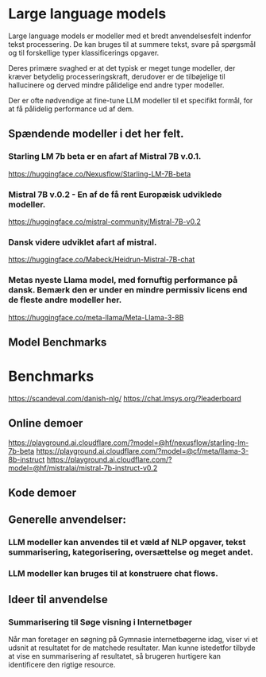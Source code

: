 # Large language models

Large language models er modeller med et bredt anvendelsesfelt indenfor tekst processering.
De kan bruges til at summere tekst, svare på spørgsmål og til forskellige typer klassificerings opgaver.

Deres primære svaghed er at det typisk er meget tunge modeller, der kræver betydelig processeringskraft, derudover er de tilbøjelige til hallucinere og derved mindre pålidelige end andre typer modeller.

Der er ofte nødvendige at fine-tune LLM modeller til et specifikt formål, for at få pålidelig performance ud af dem.

## Spændende modeller i det her felt.

### Starling LM 7b beta er en afart af Mistral 7B v.0.1.
https://huggingface.co/Nexusflow/Starling-LM-7B-beta

### Mistral 7B v.0.2 - En af de få rent Europæisk udviklede modeller.
https://huggingface.co/mistral-community/Mistral-7B-v0.2

### Dansk videre udviklet afart af mistral.
https://huggingface.co/Mabeck/Heidrun-Mistral-7B-chat

### Metas nyeste Llama model, med fornuftig performance på dansk. Bemærk den er under en mindre permissiv licens end de fleste andre modeller her.
https://huggingface.co/meta-llama/Meta-Llama-3-8B

## Model Benchmarks

# Benchmarks

https://scandeval.com/danish-nlg/
https://chat.lmsys.org/?leaderboard

## Online demoer

https://playground.ai.cloudflare.com/?model=@hf/nexusflow/starling-lm-7b-beta
https://playground.ai.cloudflare.com/?model=@cf/meta/llama-3-8b-instruct
https://playground.ai.cloudflare.com/?model=@hf/mistralai/mistral-7b-instruct-v0.2

## Kode demoer


## Generelle anvendelser:

### LLM modeller kan anvendes til et væld af NLP opgaver, tekst summarisering, kategorisering, oversættelse og meget andet.

### LLM modeller kan bruges til at konstruere chat flows.

## Ideer til anvendelse

### Summarisering til Søge visning i Internetbøger

Når man foretager en søgning på Gymnasie internetbøgerne idag, viser vi et udsnit at resultatet for de matchede resultater. Man kunne istedetfor tilbyde at vise en summarisering af resultatet, så brugeren hurtigere kan identificere den rigtige resource.

### 





